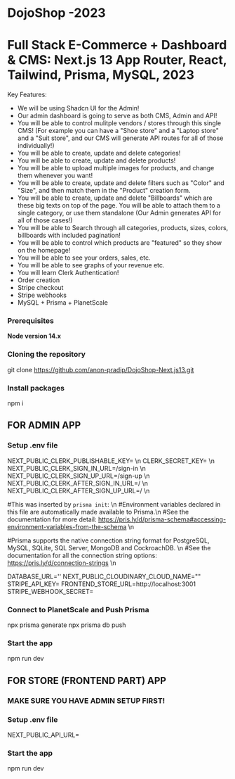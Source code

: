 # DojoShop -2023

# Full Stack E-Commerce + Dashboard & CMS: Next.js 13 App Router, React, Tailwind, Prisma, MySQL, 2023

Key Features:

-   We will be using Shadcn UI for the Admin!
-   Our admin dashboard is going to serve as both CMS, Admin and API!
-   You will be able to control mulitple vendors / stores through this single CMS! (For example you can have a "Shoe store" and a "Laptop store" and a "Suit store", and our CMS will generate API routes for all of those individually!)
-   You will be able to create, update and delete categories!
-   You will be able to create, update and delete products!
-   You will be able to upload multiple images for products, and change them whenever you want!
-   You will be able to create, update and delete filters such as "Color" and "Size", and then match them in the "Product" creation form.
-   You will be able to create, update and delete "Billboards" which are these big texts on top of the page. You will be able to attach them to a single category, or use them standalone (Our Admin generates API for all of those cases!)
-   You will be able to Search through all categories, products, sizes, colors, billboards with included pagination!
-   You will be able to control which products are "featured" so they show on the homepage!
-   You will be able to see your orders, sales, etc.
-   You will be able to see graphs of your revenue etc.
-   You will learn Clerk Authentication!
-   Order creation
-   Stripe checkout
-   Stripe webhooks
-   MySQL + Prisma + PlanetScale

### Prerequisites

**Node version 14.x**

### Cloning the repository
git clone https://github.com/anon-pradip/DojoShop-Next.js13.git

### Install packages

npm i

## FOR ADMIN APP

### Setup .env file

NEXT_PUBLIC_CLERK_PUBLISHABLE_KEY= \n
CLERK_SECRET_KEY= \n
NEXT_PUBLIC_CLERK_SIGN_IN_URL=/sign-in \n
NEXT_PUBLIC_CLERK_SIGN_UP_URL=/sign-up \n
NEXT_PUBLIC_CLERK_AFTER_SIGN_IN_URL=/ \n
NEXT_PUBLIC_CLERK_AFTER_SIGN_UP_URL=/ \n

#This was inserted by `prisma init`: \n
#Environment variables declared in this file are automatically made available to Prisma.\n
#See the documentation for more detail: https://pris.ly/d/prisma-schema#accessing-environment-variables-from-the-schema \n

#Prisma supports the native connection string format for PostgreSQL, MySQL, SQLite, SQL Server, MongoDB and CockroachDB. \n
#See the documentation for all the connection string options: https://pris.ly/d/connection-strings \n

DATABASE_URL=''
NEXT_PUBLIC_CLOUDINARY_CLOUD_NAME=""
STRIPE_API_KEY=
FRONTEND_STORE_URL=http://localhost:3001
STRIPE_WEBHOOK_SECRET=

### Connect to PlanetScale and Push Prisma
npx prisma generate
npx prisma db push

### Start the app

npm run dev

## FOR STORE (FRONTEND PART) APP
### MAKE SURE YOU HAVE  ADMIN SETUP FIRST!
### Setup .env file
NEXT_PUBLIC_API_URL=
### Start the app
npm run dev
